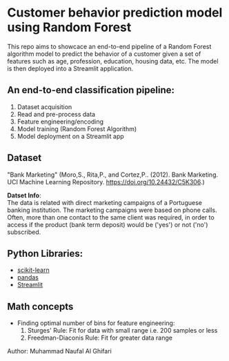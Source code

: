 # Customer behavior prediction model using Random Forest
This repo aims to showcace an end-to-end pipeline of a Random Forest algorithm model to predict the behavior of a customer given a set of features such as age, profession, education, housing data, etc. The model is then deployed into a Streamlit application.

##  An end-to-end classification pipeline:
1. Dataset acquisition
2. Read and pre-process data
3. Feature engineering/encoding
4. Model training (Random Forest Algorithm)
5. Model deployment on a Streamlit app

## Dataset
"Bank Marketing" (Moro,S., Rita,P., and Cortez,P.. (2012). Bank Marketing. UCI Machine Learning Repository. https://doi.org/10.24432/C5K306.)  

**Datset Info**:  
The data is related with direct marketing campaigns of a Portuguese banking institution. The marketing campaigns were based on phone calls. Often, more than one contact to the same client was required, in order to access if the product (bank term deposit) would be ('yes') or not ('no') subscribed. 

## Python Libraries:
- [scikit-learn](https://scikit-learn.org/stable/)
- [pandas](https://pandas.pydata.org/)
- [Streamlit](https://streamlit.io/)

## Math concepts
- Finding optimal number of bins for feature engineering:
    1. Sturges' Rule: Fit for data with small range i.e. 200 samples or less
    2. Freedman-Diaconis Rule: Fit for greater data range

Author: Muhammad Naufal Al Ghifari

